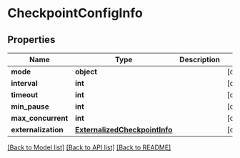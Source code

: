 # CheckpointConfigInfo

## Properties
Name | Type | Description | Notes
------------ | ------------- | ------------- | -------------
**mode** | **object** |  | [optional] 
**interval** | **int** |  | [optional] 
**timeout** | **int** |  | [optional] 
**min_pause** | **int** |  | [optional] 
**max_concurrent** | **int** |  | [optional] 
**externalization** | [**ExternalizedCheckpointInfo**](ExternalizedCheckpointInfo.md) |  | [optional] 

[[Back to Model list]](../README.md#documentation-for-models) [[Back to API list]](../README.md#documentation-for-api-endpoints) [[Back to README]](../README.md)

